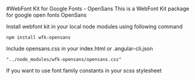 #WebFont Kit for Google Fonts - OpenSans
This is a WebFont Kit package for google open fonts OpenSans

Install webfont kit in your local node modules using following command

```
npm install wfk-opensans
```

Include opensans.css in your index.html or .angular-cli.json


```
"../node_modules/wfk-opensans/opensans.css"
```

If you want to use font family constants in your scss stylesheet
